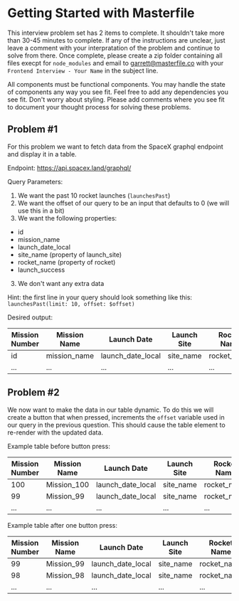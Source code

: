 # Getting Started with Masterfile

This interview problem set has 2 items to complete. It shouldn't take more than 30-45 minutes to complete. If any of the instructions are unclear, just leave a comment with your interpratation of the problem and continue to solve from there. Once complete, please create a zip folder containing all files execpt for `node_modules` and email to garrett@masterfile.co with your `Frontend Interview - Your Name` in the subject line.

All components must be functional components. You may handle the state of components any way you see fit. Feel free to add any dependencies you see fit. Don't worry about styling. Please add comments where you see fit to document your thought process for solving these problems.

## Problem #1

For this problem we want to fetch data from the SpaceX graphql endpoint and display it in a table.

Endpoint: https://api.spacex.land/graphql/

Query Parameters:

1. We want the past 10 rocket launches (`launchesPast`)
2. We want the offset of our query to be an input that defaults to 0 (we will use this in a bit)
3. We want the following properties:

- id
- mission_name
- launch_date_local
- site_name (property of launch_site)
- rocket_name (property of rocket)
- launch_success

3. We don't want any extra data

Hint:
the first line in your query should look something like this:
`launchesPast(limit: 10, offset: $offset)`

Desired output:

| Mission Number | Mission Name | Launch Date       | Launch Site | Rocket Name | Successful?    |
| -------------- | ------------ | ----------------- | ----------- | ----------- | -------------- |
| id             | mission_name | launch_date_local | site_name   | rocket_name | launch_success |
| ...            | ...          | ...               | ...         | ...         | ...            |

## Problem #2

We now want to make the data in our table dynamic. To do this we will create a button that when pressed, increments the `offset` variable used in our query in the previous question. This should cause the table element to re-render with the updated data.

Example table before button press:

| Mission Number | Mission Name | Launch Date       | Launch Site | Rocket Name | Successful?    |
| -------------- | ------------ | ----------------- | ----------- | ----------- | -------------- |
| 100            | Mission_100  | launch_date_local | site_name   | rocket_name | launch_success |
| 99             | Mission_99   | launch_date_local | site_name   | rocket_name | launch_success |
| ...            | ...          | ...               | ...         | ...         | ...            |

Example table after one button press:

| Mission Number | Mission Name | Launch Date       | Launch Site | Rocket Name | Successful?    |
| -------------- | ------------ | ----------------- | ----------- | ----------- | -------------- |
| 99             | Mission_99   | launch_date_local | site_name   | rocket_name | launch_success |
| 98             | Mission_98   | launch_date_local | site_name   | rocket_name | launch_success |
| ...            | ...          | ...               | ...         | ...         | ...            |
